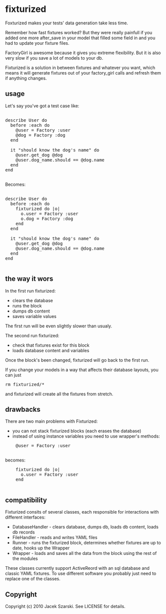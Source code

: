 # fixturized

Foxturized makes your tests' data generation take less time.

Remember how fast fixtures worked? But they were really painfull if you added one more after_save in your model that filled some field in and you had to update your fixture files.

FactoryGirl is awesome because it gives you extreme flexibility. But it is also very slow if you save a lot of models to your db.

Fixturized is a solution in between fixtures and whatever you want, which means it will generate fixtures out of your factory_girl calls and refresh them if anything changes.

## usage

Let's say you've got a test case like:

<pre>

describe User do
  before :each do
    @user = Factory :user
    @dog = Factory :dog
  end

  it "should know the dog's name" do
    @user.get_dog @dog
    @user.dog_name.should == @dog.name
  end
end

</pre>

Becomes:

<pre>

describe User do
  before :each do
    fixturized do |o|
      o.user = Factory :user
      o.dog = Factory :dog
    end
  end

  it "should know the dog's name" do
    @user.get_dog @dog
    @user.dog_name.should == @dog.name
  end
end

</pre>

## the way it wors

In the first run fixturized:

  * clears the database
  * runs the block
  * dumps db content
  * saves variable values

The first run will be even slightly slower than usualy.

The second run fixturized:

  * check that fixtures exist for this block
  * loads database content and variables

Once the block's been changed, fixturized will go back to the first run.

If you change your models in a way that affects their database layouts, you can just <pre>rm fixturized/*</pre> and fixturized will create all the fixtures from stretch.

## drawbacks

There are two main problems with Fixturized:

  * you can not stack fixturized blocks (each erases the database)
  * instead of using instance variables you need to use wrapper's methods:
  <pre>
    @user = Factory :user
  </pre>
  becomes:
  <pre>
    fixturized do |o|
      o.user = Factory :user
    end
  </pre>

## compatibility

Fixturized consits of several classes, each responsible for interactions with different interfaces:

  * DatabaseHandler - clears database, dumps db, loads db content, loads db records
  * FileHandler - reads and writes YAML files
  * Runner - runs the fixturized block, determines whether fixtures are up to date, hooks up the Wrapper
  * Wrapper - loads and saves all the data from the block using the rest of the modules

These classes currently support ActiveReord with an sql database and classic YAML fixtures.
To use different software you probably just need to replace one of the classes.

## Copyright

Copyright (c) 2010 Jacek Szarski. See LICENSE for details.
